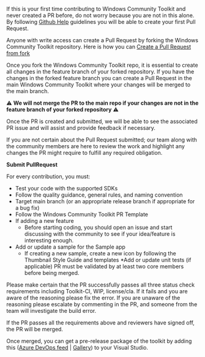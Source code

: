 If this is your first time contributing to Windows Community Toolkit and never created a PR before, do not worry because you are not in this alone. By following [Github Help](https://docs.github.com/en/github/collaborating-with-issues-and-pull-requests/creating-a-pull-request) guidelines you will be able to create your first Pull Request.

Anyone with write access can create a Pull Request by forking the Windows Community Toolkit repository. Here is how you can [Create a Pull Request from fork](https://docs.github.com/en/github/collaborating-with-issues-and-pull-requests/creating-a-pull-request-from-a-fork)

Once you fork the Windows Community Toolkit repo, it is essential to create all changes in the feature branch of your forked repository. If you have the changes in the forked feature branch you can create a Pull Request in the main Windows Community Toolkit where your changes will be merged to the main branch. 

:warning: **We will not merge the PR to the main repo if your changes are not in the feature branch of your forked repository** :warning:
 
Once the PR is created and submitted, we will be able to see the associated PR issue and will assist and provide feedback if necessary.

If you are not certain about the Pull Request submitted; our team along with the community members are here to review the work and highlight any changes the PR might require to fulfill any required obligation.

**Submit PullRequest**

For every contribution, you must:
* Test your code with the supported SDKs
* Follow the quality guidance, general rules, and naming convention
* Target main branch (or an appropriate release branch if appropriate for a bug fix)
* Follow the Windows Community Toolkit PR Template 
* If adding a new feature
  * Before starting coding, you should open an issue and start discussing with the community to see if your idea/feature is interesting enough.
* Add or update a sample for the Sample app
  * If creating a new sample, create a new icon by following the Thumbnail Style Guide and templates
*Add or update unit tests (if applicable)
PR must be validated by at least two core members before being merged.

Please make certain that the PR successfully passes all three status check requirements including Toolkit-CI, WIP, license/cla. If it fails and you are aware of the reasoning please fix the error. If you are unaware of the reasoning please escalate by commenting in the PR, and someone from the team will investigate the build error. 

If the PR passes all the requirements above and reviewers have signed off, the PR will be merged. 

Once merged, you can get a pre-release package of the toolkit by adding this ([Azure DevOps feed](https://pkgs.dev.azure.com/dotnet/WindowsCommunityToolkit/_packaging/WindowsCommunityToolkit-MainLatest/nuget/v3/index.json) | [Gallery](https://dev.azure.com/dotnet/WindowsCommunityToolkit/_packaging?_a=feed&feed=WindowsCommunityToolkit-MainLatest)) to your Visual Studio.
